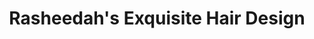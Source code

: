 ---
title: "Rasheedah's Exquisite Hair Design"
url: /chester/rasheedahs-exquisite-hair-design/
shop: Friseur
---